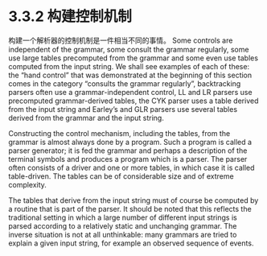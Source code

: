 # 3.3.2 构建控制机制

构建一个解析器的控制机制是一件相当不同的事情。 Some controls are independent of the grammar, some consult the grammar regularly, some use large tables precomputed from the grammar and some even use tables computed from the input string. We shall see examples of each of these: the “hand control” that was demonstrated at the beginning of this section comes in the category “consults the grammar regularly”, backtracking parsers often use a grammar-independent control, LL and LR parsers use precomputed grammar-derived tables, the CYK parser uses a table derived from the input string and Earley’s and GLR parsers use several tables derived from the grammar and the input string.

Constructing the control mechanism, including the tables, from the grammar is almost always done by a program. Such a program is called a parser generator; it is fed the grammar and perhaps a description of the terminal symbols and produces a program which is a parser. The parser often consists of a driver and one or more tables, in which case it is called table-driven. The tables can be of considerable size and of extreme complexity.

The tables that derive from the input string must of course be computed by a routine that is part of the parser. It should be noted that this reflects the traditional setting in which a large number of different input strings is parsed according to a relatively static and unchanging grammar. The inverse situation is not at all unthinkable: many grammars are tried to explain a given input string, for example an observed sequence of events.